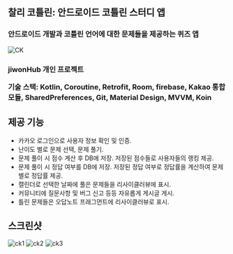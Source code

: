 ## 찰리 코틀린: 안드로이드 코틀린 스터디 앱
<h3>안드로이드 개발과 코틀린 언어에 대한 문제들을 제공하는 퀴즈 앱</h3>

![CK](https://github.com/jiwonHub/CKmvvm/assets/118645166/38e44d4d-7547-4b37-b1c4-039a6a220340)

<h3>
  
  jiwonHub 개인 프로젝트
  
  기술 스택: Kotlin, Coroutine, Retrofit, Room, firebase, Kakao 통합 모듈, SharedPreferences, Git, Material Design, MVVM, Koin
  
</h3>

## 제공 기능
* 카카오 로그인으로 사용자 정보 확인 및 인증.
* 난이도 별로 문제 선택, 문제 풀기.
* 문제 풀이 시 점수 계산 후 DB에 저장. 저장된 점수들로 사용자들의 랭킹 제공.
* 문제 풀이 시 정답 여부를 DB에 저장. 저장된 정답 여부로 정답률을 계산하여 문제 별로 정답률 제공.
* 캘린더로 선택한 날짜에 풀은 문제들을 리사이클러뷰에 표시.
* 커뮤니티에 질문사항 및 버그 신고 등등 자유롭게 게시글 게시.
* 틀린 문제들은 오답노트 프래그먼트에 리사이클러뷰로 표시.

## 스크린샷

![ck1](https://github.com/jiwonHub/CKmvvm/assets/118645166/8576a241-6b83-4ced-b650-967e458e0f3f)
![ck2](https://github.com/jiwonHub/CKmvvm/assets/118645166/9cfa2e24-c39e-4444-a715-38cfd214fdbc)
![ck3](https://github.com/jiwonHub/CKmvvm/assets/118645166/9308d632-03c1-4cc5-b331-daec1cd365d6)

